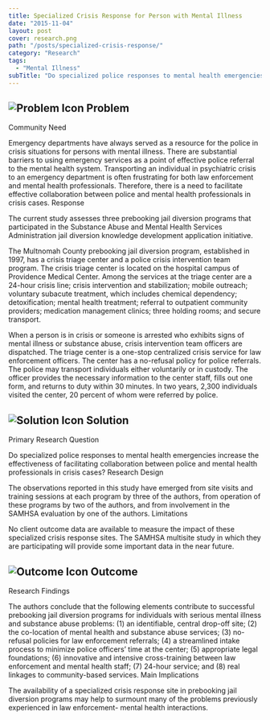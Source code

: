 ```yaml
---
title: Specialized Crisis Response for Person with Mental Illness
date: "2015-11-04"
layout: post
cover: research.png
path: "/posts/specialized-crisis-response/"
category: "Research"
tags:
  - "Mental Illness"
subTitle: "Do specialized police responses to mental health emergencies increase the effectiveness of facilitating collaboration between police and mental health professionals in crisis cases?"
---
```

## ![Problem Icon](https://github.com/google/material-design-icons/raw/master/alert/1x_web/ic_error_outline_black_48dp.png "Problem") Problem

Community Need

Emergency departments have always served as a resource for the police in crisis situations for persons with mental illness. There are substantial barriers to using emergency services as a point of effective police referral to the mental health system. Transporting an individual in psychiatric crisis to an emergency department is often frustrating for both law enforcement and mental health professionals. Therefore, there is a need to facilitate effective collaboration between police and mental health professionals in crisis cases.
Response

The current study assesses three prebooking jail diversion programs that participated in the Substance Abuse and Mental Health Services Administration jail diversion knowledge development application initiative.

The Multnomah County prebooking jail diversion program, established in 1997, has a crisis triage center and a police crisis intervention team program. The crisis triage center is located on the hospital campus of Providence Medical Center. Among the services at the triage center are a 24-hour crisis line; crisis intervention and stabilization; mobile outreach; voluntary subacute treatment, which includes chemical dependency; detoxification; mental health treatment; referral to outpatient community providers; medication management clinics; three holding rooms; and secure transport.

When a person is in crisis or someone is arrested who exhibits signs of mental illness or substance abuse, crisis intervention team officers are dispatched. The triage center is a one-stop centralized crisis service for law enforcement officers. The center has a no-refusal policy for police referrals. The police may transport individuals either voluntarily or in custody. The officer provides the necessary information to the center staff, fills out one form, and returns to duty within 30 minutes. In two years, 2,300 individuals visited the center, 20 percent of whom were referred by police.

## ![Solution Icon](https://github.com/google/material-design-icons/raw/master/action/1x_web/ic_lightbulb_outline_black_48dp.png "Solution") Solution

Primary Research Question

Do specialized police responses to mental health emergencies increase the effectiveness of facilitating collaboration between police and mental health professionals in crisis cases?
Research Design

The observations reported in this study have emerged from site visits and training sessions at each program by three of the authors, from operation of these programs by two of the authors, and from involvement in the SAMHSA evaluation by one of the authors.
Limitations

No client outcome data are available to measure the impact of these specialized crisis response sites. The SAMHSA multisite study in which they are participating will provide some important data in the near future.

## ![Outcome Icon](https://github.com/google/material-design-icons/raw/master/action/1x_web/ic_view_list_black_48dp.png "Outcome") Outcome

Research Findings

The authors conclude that the following elements contribute to successful prebooking jail diversion programs for individuals with serious mental illness and substance abuse problems: (1) an identifiable, central drop-off site; (2) the co-location of mental health and substance abuse services; (3) no-refusal policies for law enforcement referrals; (4) a streamlined intake process to minimize police officers’ time at the center; (5) appropriate legal foundations; (6) innovative and intensive cross-training between law enforcement and mental health staff; (7) 24-hour service; and (8) real linkages to community-based services.
Main Implications

The availability of a specialized crisis response site in prebooking jail diversion programs may help to surmount many of the problems previously experienced in law enforcement- mental health interactions.